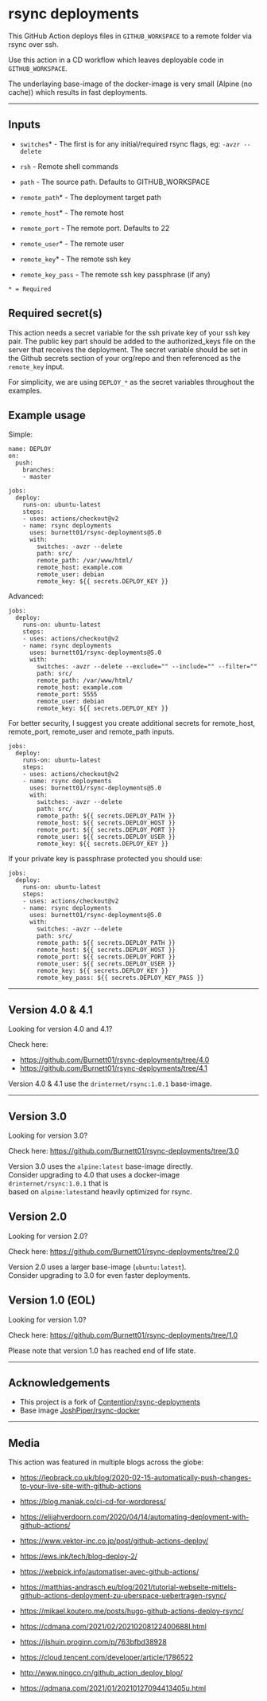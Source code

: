 # rsync deployments

This GitHub Action deploys files in `GITHUB_WORKSPACE` to a remote folder via rsync over ssh. 

Use this action in a CD workflow which leaves deployable code in `GITHUB_WORKSPACE`.

The underlaying base-image of the docker-image is very small (Alpine (no cache)) which results in fast deployments.

---

## Inputs

- `switches`* - The first is for any initial/required rsync flags, eg: `-avzr --delete`

- `rsh` - Remote shell commands

- `path` - The source path. Defaults to GITHUB_WORKSPACE

- `remote_path`* - The deployment target path

- `remote_host`* - The remote host

- `remote_port` - The remote port. Defaults to 22

- `remote_user`* - The remote user

- `remote_key`* - The remote ssh key

- `remote_key_pass` - The remote ssh key passphrase (if any)

``* = Required``

## Required secret(s)

This action needs a secret variable for the ssh private key of your ssh key pair. The public key part should be added to the authorized_keys file on the server that receives the deployment. The secret variable should be set in the Github secrets section of your org/repo and then referenced as the  `remote_key` input.

For simplicity, we are using `DEPLOY_*` as the secret variables throughout the examples.

## Example usage

Simple:

```
name: DEPLOY
on:
  push:
    branches:
    - master

jobs:
  deploy:
    runs-on: ubuntu-latest
    steps:
    - uses: actions/checkout@v2
    - name: rsync deployments
      uses: burnett01/rsync-deployments@5.0
      with:
        switches: -avzr --delete
        path: src/
        remote_path: /var/www/html/
        remote_host: example.com
        remote_user: debian
        remote_key: ${{ secrets.DEPLOY_KEY }}
```

Advanced:

```
jobs:
  deploy:
    runs-on: ubuntu-latest
    steps:
    - uses: actions/checkout@v2
    - name: rsync deployments
      uses: burnett01/rsync-deployments@5.0
      with:
        switches: -avzr --delete --exclude="" --include="" --filter=""
        path: src/
        remote_path: /var/www/html/
        remote_host: example.com
        remote_port: 5555
        remote_user: debian
        remote_key: ${{ secrets.DEPLOY_KEY }}
```

For better security, I suggest you create additional secrets for remote_host, remote_port, remote_user and remote_path inputs.

```
jobs:
  deploy:
    runs-on: ubuntu-latest
    steps:
    - uses: actions/checkout@v2
    - name: rsync deployments
      uses: burnett01/rsync-deployments@5.0
      with:
        switches: -avzr --delete
        path: src/
        remote_path: ${{ secrets.DEPLOY_PATH }}
        remote_host: ${{ secrets.DEPLOY_HOST }}
        remote_port: ${{ secrets.DEPLOY_PORT }}
        remote_user: ${{ secrets.DEPLOY_USER }}
        remote_key: ${{ secrets.DEPLOY_KEY }}
```

If your private key is passphrase protected you should use:

```
jobs:
  deploy:
    runs-on: ubuntu-latest
    steps:
    - uses: actions/checkout@v2
    - name: rsync deployments
      uses: burnett01/rsync-deployments@5.0
      with:
        switches: -avzr --delete
        path: src/
        remote_path: ${{ secrets.DEPLOY_PATH }}
        remote_host: ${{ secrets.DEPLOY_HOST }}
        remote_port: ${{ secrets.DEPLOY_PORT }}
        remote_user: ${{ secrets.DEPLOY_USER }}
        remote_key: ${{ secrets.DEPLOY_KEY }}
        remote_key_pass: ${{ secrets.DEPLOY_KEY_PASS }}
```
---

## Version 4.0 & 4.1

Looking for version 4.0 and 4.1?

Check here: 

- https://github.com/Burnett01/rsync-deployments/tree/4.0
- https://github.com/Burnett01/rsync-deployments/tree/4.1

Version 4.0 & 4.1 use the ``drinternet/rsync:1.0.1`` base-image.

---

## Version 3.0

Looking for version 3.0?

Check here: https://github.com/Burnett01/rsync-deployments/tree/3.0

Version 3.0 uses the ``alpine:latest`` base-image directly.<br>
Consider upgrading to 4.0 that uses a docker-image ``drinternet/rsync:1.0.1`` that is<br>
based on ``alpine:latest``and heavily optimized for rsync.

## Version 2.0

Looking for version 2.0?

Check here: https://github.com/Burnett01/rsync-deployments/tree/2.0

Version 2.0 uses a larger base-image (``ubuntu:latest``).<br>
Consider upgrading to 3.0 for even faster deployments.

## Version 1.0 (EOL)

Looking for version 1.0?

Check here: https://github.com/Burnett01/rsync-deployments/tree/1.0

Please note that version 1.0 has reached end of life state.

---

## Acknowledgements

+ This project is a fork of [Contention/rsync-deployments](https://github.com/Contention/rsync-deployments)
+ Base image [JoshPiper/rsync-docker](https://github.com/JoshPiper/rsync-docker)

---

## Media

This action was featured in multiple blogs across the globe:

- https://leobrack.co.uk/blog/2020-02-15-automatically-push-changes-to-your-live-site-with-github-actions

- https://blog.maniak.co/ci-cd-for-wordpress/

- https://elijahverdoorn.com/2020/04/14/automating-deployment-with-github-actions/

- https://www.vektor-inc.co.jp/post/github-actions-deploy/

- https://ews.ink/tech/blog-deploy-2/

- https://webpick.info/automatiser-avec-github-actions/

- https://matthias-andrasch.eu/blog/2021/tutorial-webseite-mittels-github-actions-deployment-zu-uberspace-uebertragen-rsync/

- https://mikael.koutero.me/posts/hugo-github-actions-deploy-rsync/

- https://cdmana.com/2021/02/20210208122400688I.html

- https://jishuin.proginn.com/p/763bfbd38928

- https://cloud.tencent.com/developer/article/1786522

- http://www.ningco.cn/github_action_deploy_blog/

- https://qdmana.com/2021/01/20210127094413405u.html
